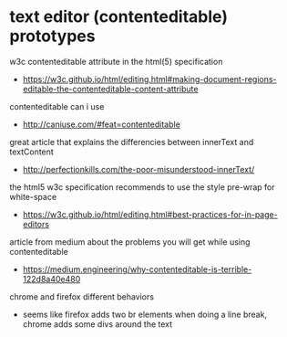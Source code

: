 # text editor (contenteditable) prototypes

w3c contenteditable attribute in the html(5) specification
* https://w3c.github.io/html/editing.html#making-document-regions-editable-the-contenteditable-content-attribute

contenteditable can i use
* http://caniuse.com/#feat=contenteditable

great article that explains the differencies between innerText and textContent 
* http://perfectionkills.com/the-poor-misunderstood-innerText/

the html5 w3c specification recommends to use the style pre-wrap for white-space
* https://w3c.github.io/html/editing.html#best-practices-for-in-page-editors

article from medium about the problems you will get while using contenteditable
* https://medium.engineering/why-contenteditable-is-terrible-122d8a40e480

chrome and firefox different behaviors  
* seems like firefox adds two br elements when doing a line break, chrome adds some divs around the text  